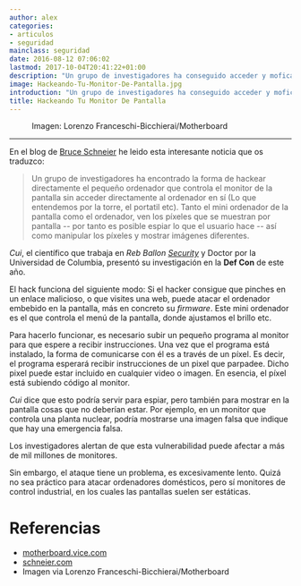 ```yaml
---
author: alex
categories:
- articulos
- seguridad
mainclass: seguridad
date: 2016-08-12 07:06:02
lastmod: 2017-10-04T20:41:22+01:00
description: "Un grupo de investigadores ha conseguido acceder y moficar los píxeles  de una pantalla"
image: Hackeando-Tu-Monitor-De-Pantalla.jpg
introduction: "Un grupo de investigadores ha conseguido acceder y moficar los píxeles  de una pantalla"
title: Hackeando Tu Monitor De Pantalla
---
```


<figure>
    <amp-img sizes="(min-width: 800px) 800px, 100vw" on="tap:lightbox1" role="button" tabindex="0" layout="responsive" src="/img/Hackeando-Tu-Monitor-De-Pantalla.jpg" alt="Hackeando Tu Monitor De Pantalla" title="Hackeando Tu Monitor De Pantalla" width="800px" height="400px"></amp-img>
  <figcaption>Imagen: Lorenzo Franceschi-Bicchierai/Motherboard</figcaption>
</figure>

***

En el blog de [Bruce Schneier]() he leido esta interesante noticia que os traduzco:

> Un grupo de investigadores ha encontrado la forma de hackear directamente el pequeño ordenador que controla el monitor de la pantalla sin acceder directamente al ordenador en sí (Lo que entendemos por la torre, el portatil etc). Tanto el mini ordenador de la pantalla como el ordenador, ven los píxeles que se muestran por pantalla -- por tanto es posible espiar lo que el usuario hace -- así como manipular los píxeles y mostrar imágenes diferentes.

<!--more--><!--ad-->

_Cui_, el científico que trabaja en _Reb Ballon [Security](/categories/security-now/ "Articulos de seguridad")_ y Doctor por la Universidad de Columbia, presentó su investigación en la __Def Con__ de este año.

El hack funciona del siguiente modo: Si el hacker consigue que pinches en un enlace malicioso, o que visites una web, puede atacar el ordenador embebido en la pantalla, más en concreto su _firmware_. Este mini ordenador es el que controla el menú de la pantalla, donde ajustamos el brillo etc.

Para hacerlo funcionar, es necesario subir un pequeño programa al monitor para que espere a recibir instrucciones. Una vez que el programa está instalado, la forma de comunicarse con él es a través de un píxel. Es decir, el programa esperará recibir instrucciones de un pixel que parpadee. Dicho pixel puede estar incluido en cualquier video o imagen. En esencia, el píxel está subiendo código al monitor.

_Cui_ dice que esto podría servir para espiar, pero también para mostrar en la pantalla cosas que no deberían estar. Por ejemplo, en un monitor que controla una planta nuclear, podría mostrarse una imagen falsa que indique que hay una emergencia falsa.

Los investigadores alertan de que esta vulnerabilidad puede afectar a más de mil millones de monitores.

Sin embargo, el ataque tiene un problema, es excesivamente lento. Quizá no sea práctico para atacar ordenadores domésticos, pero sí monitores de control industrial, en los cuales las pantallas suelen ser estáticas.

# Referencias

- [motherboard.vice.com](https://motherboard.vice.com/read/hackers-could-break-into-your-monitor-to-spy-on-you-and-manipulate-your-pixels "Hackers Could Break Into Your Monitor To Spy on You and Manipulate Your Pixels")
- [schneier.com](https://www.schneier.com/blog/archives/2016/08/hacking_your_co.html "Hacking Your Computer Monitor")
- Imagen via Lorenzo Franceschi-Bicchierai/Motherboard
